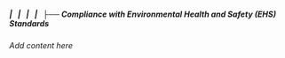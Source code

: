 ##### |   |   |   |   ├── Compliance with Environmental Health and Safety (EHS) Standards

*Add content here*
